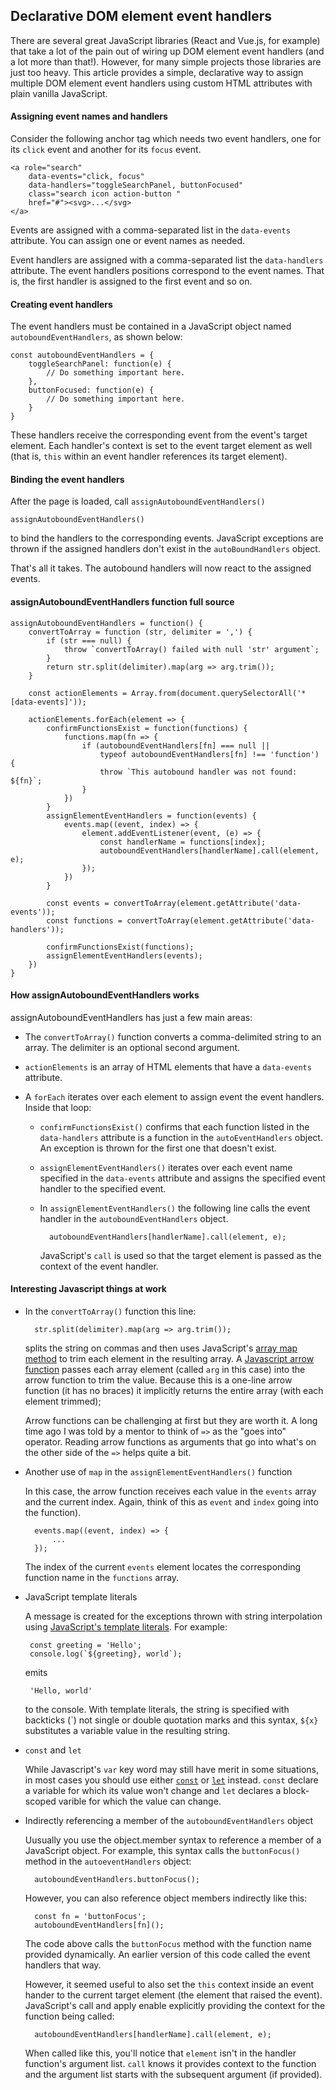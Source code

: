 ## Declarative DOM element event handlers 

There are several great JavaScript libraries (React and Vue.js, for example) that take a lot of the pain out of wiring up DOM element event handlers (and a lot more than that!). However, for many simple projects those libraries are just too heavy. This article provides a simple, declarative way to assign multiple DOM element event handlers using custom HTML attributes with plain vanilla JavaScript. 

#### Assigning event names and handlers

Consider the following anchor tag which needs two event handlers, one for its `click` event and another for its `focus` event. 

    <a role="search" 
        data-events="click, focus" 
        data-handlers="toggleSearchPanel, buttonFocused" 
        class="search icon action-button " 
        href="#"><svg>...</svg>
    </a>

Events are assigned with a comma-separated list in the `data-events` attribute. You can assign one or event names as needed. 

Event handlers are assigned with a comma-separated list the `data-handlers` attribute. The event handlers positions correspond to the event names. That is, the first handler is assigned to the first event and so on. 

#### Creating event handlers

The event handlers must be contained in a JavaScript object named `autoboundEventHandlers`, as shown below:

    const autoboundEventHandlers = {
        toggleSearchPanel: function(e) {
            // Do something important here.
        },
        buttonFocused: function(e) {
            // Do something important here.
        }
    }

These handlers receive the corresponding event from the event's target element. Each handler's context is set to the event target element as well (that is, `this` within an event handler references its target element). 

#### Binding the event handlers

After the page is loaded, call `assignAutoboundEventHandlers()` 

    assignAutoboundEventHandlers() 

to bind the handlers to the corresponding events. JavaScript exceptions are thrown if the assigned handlers don't exist in the `autoBoundHandlers` object. 

That's all it takes. The autobound handlers will now react to the assigned events. 

#### assignAutoboundEventHandlers function full source

    assignAutoboundEventHandlers = function() {
        convertToArray = function (str, delimiter = ',') {
            if (str === null) {
                throw `convertToArray() failed with null 'str' argument`;
            }
            return str.split(delimiter).map(arg => arg.trim());
        }

        const actionElements = Array.from(document.querySelectorAll('*[data-events]'));

        actionElements.forEach(element => {
            confirmFunctionsExist = function(functions) {
                functions.map(fn => {
                    if (autoboundEventHandlers[fn] === null ||
                        typeof autoboundEventHandlers[fn] !== 'function') {
                        throw `This autobound handler was not found: ${fn}`;
                    }
                })
            }
            assignElementEventHandlers = function(events) {
                events.map((event, index) => {
                    element.addEventListener(event, (e) => {
                        const handlerName = functions[index];
                        autoboundEventHandlers[handlerName].call(element, e);
                    });
                })
            }        

            const events = convertToArray(element.getAttribute('data-events'));
            const functions = convertToArray(element.getAttribute('data-handlers'));

            confirmFunctionsExist(functions);
            assignElementEventHandlers(events);
        })
    }    

#### How assignAutoboundEventHandlers works    

assignAutoboundEventHandlers has just a few main areas: 

* The `convertToArray()` function converts a comma-delimited string to an array. The delimiter is an optional second argument.

* `actionElements` is an array of HTML elements that have a `data-events` attribute.

* A `forEach` iterates over each element to assign event the event handlers. Inside that loop: 

    * `confirmFunctionsExist()` confirms that each function listed in the `data-handlers` attribute is a function in the `autoEventHandlers` object. An exception is thrown for the first one that doesn't exist. 

    * `assignElementEventHandlers()` iterates over each event name specified in the `data-events` attribute and assigns the specified event handler to the specified event. 

    * In `assignElementEventHandlers()` the following line calls the event handler in the `autoboundEventHandlers` object.
    
            autoboundEventHandlers[handlerName].call(element, e);

        JavaScript's `call` is used so that the target element is passed as the context of the event handler.         

#### Interesting Javascript things at work

* In the `convertToArray()` function this line:

        str.split(delimiter).map(arg => arg.trim());

    splits the string on commas and then uses JavaScript's [array map method](https://developer.mozilla.org/en-US/docs/Web/JavaScript/Reference/Global_Objects/Array/map) to trim each element in the resulting array. A [Javascript arrow function](https://developer.mozilla.org/en-US/docs/Web/JavaScript/Reference/Functions/Arrow_functions) passes each array element (called `arg` in this case) into the arrow function to trim the value. Because this is a one-line arrow function (it has no braces) it implicitly returns the entire array (with each element trimmed);

    Arrow functions can be challenging at first but they are worth it. A long time ago I was told by a mentor to think of `=>` as the "goes into" operator. Reading arrow functions as arguments that go into what's on the other side of the `=>` helps quite a bit. 

* Another use of `map` in the `assignElementEventHandlers()` function

    In this case, the arrow function receives each value in the `events` array and the current index. Again, think of this as `event` and `index` going into the function).

        events.map((event, index) => {
            ...
        });

    The index of the current `events` element locates the corresponding function name in the `functions` array.

*  JavaScript template literals

    A message is created for the exceptions thrown with string interpolation using [JavaScript's template literals](https://developer.mozilla.org/en-US/docs/Web/JavaScript/Reference/Template_literals). For example: 

        const greeting = 'Hello';
        console.log(`${greeting}, world`);

    emits

        'Hello, world'

    to the console. With template literals, the string is specified with backticks (\`) not single or double quotation marks and this syntax, `${x}` substitutes a variable value in the resulting string.

* `const` and `let`

    While Javascript's `var` key word may still have merit in some situations, in most cases you should use either [`const`](https://developer.mozilla.org/en-US/docs/Web/JavaScript/Reference/Statements/const) or [`let`](https://developer.mozilla.org/en-US/docs/Web/JavaScript/Reference/Statements/let) instead. `const` declare a variable for which its value won't change and `let` declares a block-scoped varible for which the value can change.

* Indirectly referencing a member of the `autoboundEventHandlers` object

    Uusually you use the object.member syntax to reference a member of a JavaScript object. For example, this syntax calls the `buttonFocus()` method in the `autoeventHandlers` object:

        autoboundEventHandlers.buttonFocus(); 

    However, you can also reference object members indirectly like this: 

        const fn = 'buttonFocus';
        autoboundEventHandlers[fn]();

    The code above calls the `buttonFocus` method with the function name provided dynamically. An earlier version of this code called the event handlers that way. 
    
    However, it seemed useful to also set the `this` context inside an event hander to the current target element (the element that raised the event). JavaScript's call and apply enable explicitly providing the context for the function being called: 

        autoboundEventHandlers[handlerName].call(element, e);        

    When called like this, you'll notice that `element` isn't in the handler function's argument list. `call` knows it provides context to the function and the argument list starts with the subsequent argument (if provided).